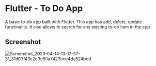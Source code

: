 # Flutter - To Do App

A basic to-do app built with Flutter. 
This app has add, delete, update functinality.
It also allows to search for any existing to-do item in the app.

## Screenshot

![Screenshot_2023-04-14-13-17-57-31_31d03f43e2e3e50a7423bcc4dc524bcd](https://user-images.githubusercontent.com/100966608/232009814-c84a5ee4-17dd-4e33-8fe4-4f7897507e12.jpg)
